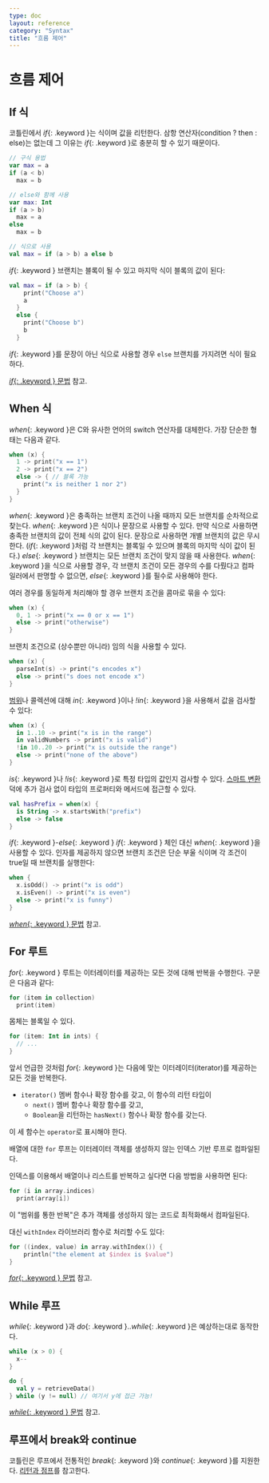 ```yaml
---
type: doc
layout: reference
category: "Syntax"
title: "흐름 제어"
---
```


# 흐름 제어

## If 식

코틀린에서 *if*{: .keyword }는 식이며 값을 리턴한다.
삼항 연산자(condition ? then : else)는 없는데 그 이유는 *if*{: .keyword }로 충분히 할 수 있기 때문이다.

``` kotlin
// 구식 용법
var max = a
if (a < b)
  max = b

// else와 함께 사용
var max: Int
if (a > b)
  max = a
else
  max = b

// 식으로 사용
val max = if (a > b) a else b
```

*if*{: .keyword } 브랜치는 블록이 될 수 있고 마지막 식이 블록의 값이 된다:

``` kotlin
val max = if (a > b) {
    print("Choose a")
    a
  }
  else {
    print("Choose b")
    b
  }
```

*if*{: .keyword }를 문장이 아닌 식으로 사용할 경우 `else` 브랜치를 가지려면 식이 필요하다.

[*if*{: .keyword } 문법](grammar.html#if) 참고.

## When 식

*when*{: .keyword }은 C와 유사한 언어의 switch 연산자를 대체한다. 가장 단순한 형태는 다음과 같다.

``` kotlin
when (x) {
  1 -> print("x == 1")
  2 -> print("x == 2")
  else -> { // 블록 가능
    print("x is neither 1 nor 2")
  }
}
```

*when*{: .keyword }은 충족하는 브랜치 조건이 나올 때까지 모든 브랜치를 순차적으로 찾는다.
*when*{: .keyword }은 식이나 문장으로 사용할 수 있다. 만약 식으로 사용하면 충족한 브랜치의 값이 전체 식의 값이 된다.
문장으로 사용하면 개별 브랜치의 값은 무시한다. (*if*{: .keyword }처럼 각 브랜치는 블록일 수 있으며 블록의 마지막 식이 값이 된다.)
*else*{: .keyword } 브랜치는 모든 브랜치 조건이 맞지 않을 때 사용한다.
*when*{: .keyword }을 식으로 사용할 경우, 각 브랜치 조건이 모든 경우의 수를 다뤘다고 컴파일러에서 판명할 수 없으면,
*else*{: .keyword }를 필수로 사용해야 한다.

여러 경우를 동일하게 처리해야 할 경우 브랜치 조건을 콤마로 묶을 수 있다:

``` kotlin
when (x) {
  0, 1 -> print("x == 0 or x == 1")
  else -> print("otherwise")
}
```

브랜치 조건으로 (상수뿐만 아니라) 임의 식을 사용할 수 있다.

``` kotlin
when (x) {
  parseInt(s) -> print("s encodes x")
  else -> print("s does not encode x")
}
```

[범위](ranges.html)나 콜렉션에 대해 *in*{: .keyword }이나 *!in*{: .keyword }을 사용해서 값을 검사할 수 있다:

``` kotlin
when (x) {
  in 1..10 -> print("x is in the range")
  in validNumbers -> print("x is valid")
  !in 10..20 -> print("x is outside the range")
  else -> print("none of the above")
}
```

*is*{: .keyword }나 *!is*{: .keyword }로 특정 타입의 값인지 검사할 수 있다. [스마트 변환](typecasts.html#smart-casts) 덕에
추가 검사 없이 타입의 프로퍼티와 메서드에 접근할 수 있다.

```kotlin
val hasPrefix = when(x) {
  is String -> x.startsWith("prefix")
  else -> false
}
```

*if*{: .keyword }-*else*{: .keyword } *if*{: .keyword } 체인 대신 *when*{: .keyword }을 사용할 수 있다.
인자를 제공하지 않으면 브랜치 조건은 단순 부울 식이며 각 조건이 true일 때 브랜치를 실행한다:

``` kotlin
when {
  x.isOdd() -> print("x is odd")
  x.isEven() -> print("x is even")
  else -> print("x is funny")
}
```

[*when*{: .keyword } 문법](grammar.html#when) 참고.


## For 루트

*for*{: .keyword } 루트는 이터레이터를 제공하는 모든 것에 대해 반복을 수행한다. 구문은 다음과 같다:

``` kotlin
for (item in collection)
  print(item)
```

몸체는 블록일 수 있다.

``` kotlin
for (item: Int in ints) {
  // ...
}
```

앞서 언급한 것처럼 *for*{: .keyword }는 다음에 맞는 이터레이터(iterator)를 제공하는 모든 것을 반복한다.

* `iterator()` 멤버 함수나 확장 함수를 갖고, 이 함수의 리턴 타입이
  * `next()` 멤버 함수나 확장 함수를 갖고,
  * `Boolean`을 리턴하는 `hasNext()` 함수나 확장 함수를 갖는다.

이 세 함수는 `operator`로 표시해야 한다.

배열에 대한 `for` 루프는 이터레이터 객체를 생성하지 않는 인덱스 기반 루프로 컴파일된다.

인덱스를 이용해서 배열이나 리스트를 반복하고 싶다면 다음 방법을 사용하면 된다:

``` kotlin
for (i in array.indices)
  print(array[i])
```

이 "범위를 통한 반복"은 추가 객체를 생성하지 않는 코드로 최적화해서 컴파일된다.

대신 `withIndex` 라이브러리 함수로 처리할 수도 있다:

``` kotlin
for ((index, value) in array.withIndex()) {
    println("the element at $index is $value")
}
```

[*for*{: .keyword } 문법](grammar.html#for) 참고.

## While 루프

*while*{: .keyword }과 *do*{: .keyword }..*while*{: .keyword }은 예상하는대로 동작한다.

``` kotlin
while (x > 0) {
  x--
}

do {
  val y = retrieveData()
} while (y != null) // 여기서 y에 접근 가능!
```

[*while*{: .keyword } 문법](grammar.html#while) 참고.

## 루프에서 break와 continue

코틀린은 루프에서 전통적인 *break*{: .keyword }와 *continue*{: .keyword }를 지원한다. [리턴과 점프](returns.html)를 참고한다.
